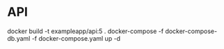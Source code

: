 # API

docker build -t exampleapp/api:5 .
docker-compose -f docker-compose-db.yaml -f docker-compose.yaml up -d

